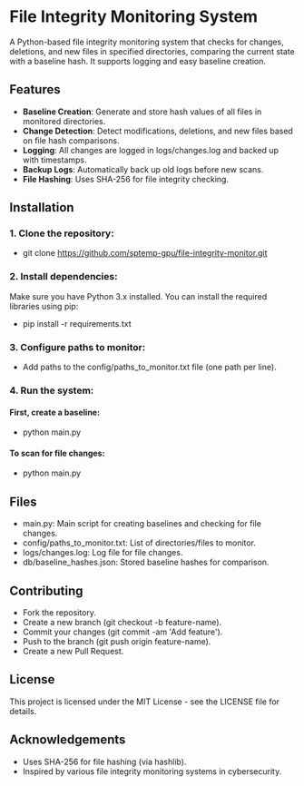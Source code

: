 # File Integrity Monitoring System

A Python-based file integrity monitoring system that checks for changes, deletions, and new files in specified directories, comparing the current state with a baseline hash. It supports logging and easy baseline creation.

## Features

- **Baseline Creation**: Generate and store hash values of all files in monitored directories.
- **Change Detection**: Detect modifications, deletions, and new files based on file hash comparisons.
- **Logging**: All changes are logged in logs/changes.log and backed up with timestamps.
- **Backup Logs**: Automatically back up old logs before new scans.
- **File Hashing**: Uses SHA-256 for file integrity checking.

## Installation

### 1. Clone the repository:

- git clone https://github.com/sptemp-gpu/file-integrity-monitor.git


### 2. Install dependencies:

Make sure you have Python 3.x installed. You can install the required libraries using pip:

- pip install -r requirements.txt


### 3. Configure paths to monitor:

- Add paths to the config/paths_to_monitor.txt file (one path per line).

### 4. Run the system:

#### First, create a baseline:

- python main.py


#### To scan for file changes:

- python main.py


## Files

- main.py: Main script for creating baselines and checking for file changes.
- config/paths_to_monitor.txt: List of directories/files to monitor.
- logs/changes.log: Log file for file changes.
- db/baseline_hashes.json: Stored baseline hashes for comparison.

## Contributing

- Fork the repository.
- Create a new branch (git checkout -b feature-name).
- Commit your changes (git commit -am 'Add feature').
- Push to the branch (git push origin feature-name).
- Create a new Pull Request.

## License

This project is licensed under the MIT License - see the LICENSE file for details.

## Acknowledgements

- Uses SHA-256 for file hashing (via hashlib).
- Inspired by various file integrity monitoring systems in cybersecurity.
  
